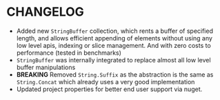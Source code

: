 # CHANGELOG

* Added new `StringBuffer` collection, which rents a buffer of specified length, and allows efficient appending of elements without using any low level apis, indexing or slice management. And with zero costs to performance (tested in benchmarks)
* `StringBuffer` was internally integrated to replace almost all low level buffer manipulations
* **BREAKING** Removed `String.Suffix` as the abstraction is the same as `String.Concat` which already uses a very good implementation
* Updated project properties for better end user support via nuget.
